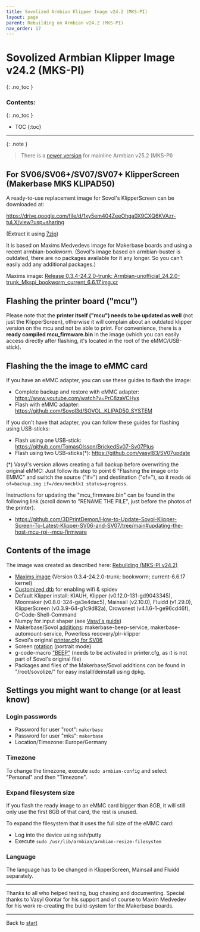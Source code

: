 ```yaml
---
title: Sovolized Armbian Klipper Image v24.2 (MKS-PI)
layout: page
parent: Rebuilding on Armbian v24.2 (MKS-PI)
nav_order: 17
---
```

# Sovolized Armbian Klipper Image v24.2 (MKS-PI)
{: .no_toc }
### Contents:
{: .no_toc }
- TOC
{:toc}
----

{: .note }
> There is a [newer version](armbian-mkspi-mainline-image-v25-2.html) for mainline Armbian v25.2 (MKS-PI)

## For SV06/SV06+/SV07/SV07+ KlipperScreen (Makerbase MKS KLIPAD50)

A ready-to-use replacement image for Sovol's KlipperScreen can be downloaded at:  
    
<https://drive.google.com/file/d/1xy5em404ZeeOhga0X9CXQ6KVAzr-tuLX/view?usp=sharing>
    
(Extract it using [7zip](https://www.7-zip.org/))

It is based on Maxims Medvedevs image for Makerbase boards and using a recent armbian-bookworm.
(Sovol's image based on armbian-buster is outdated, there are no packages available for it any longer. So you can't easily add any additional packages.)  
    
Maxims image: [Release 0.3.4-24.2.0-trunk; Armbian-unofficial_24.2.0-trunk_Mkspi_bookworm_current_6.6.17.img.xz](https://github.com/redrathnure/armbian-mkspi/releases)

## Flashing the printer board ("mcu")

Please note that the **printer itself ("mcu") needs to be updated as well** (not just the KlipperScreen), otherwise it will complain about an outdated klipper version on the mcu and not be able to print.
For convenience, there is a **ready compiled mcu_firmware.bin** in the image (which you can easily access directly after flashing, it's located in the root of the eMMC/USB-stick).

## Flashing the the image to eMMC card

If you have an eMMC adapter, you can use these guides to flash the image:
  * Complete backup and restore with eMMC adapter: <https://www.youtube.com/watch?v=PrC8zaVCHys>
  * Flash with eMMC adapter: <https://github.com/Sovol3d/SOVOL_KLIPAD50_SYSTEM>

If you don't have that adapter, you can follow these guides for flashing using USB-sticks:
  * Flash using one USB-stick: <https://github.com/TomasOlsson/BrickedSv07-Sv07Plus>
  * Flash using two USB-sticks(\*): <https://github.com/vasyl83/SV07update>

(\*) Vasyl's version allows creating a full backup before overwriting the original eMMC:
Just follow its step to point 6 "Flashing the image onto EMMC" and switch the source ("if=") and destination ("of="),
so it reads `dd of=backup.img if=/dev/mmcblk1 status=progress`.


Instructions for updating the "mcu_firmware.bin" can be found in the following link (scroll down to "RENAME THE FILE", just before the photos of the printer).
  * <https://github.com/3DPrintDemon/How-to-Update-Sovol-Klipper-Screen-To-Latest-Klipper-SV06-and-SV07/tree/main#updating-the-host-mcu-rpi--mcu-firmware>


## Contents of the image

The image was created as described here: [Rebuilding (MKS-PI v24.2)](armbian-mkspi-setup-v24-2.html)  
    
  * [Maxims image](https://github.com/redrathnure/armbian-mkspi/releases) (Version 0.3.4-24.2.0-trunk; bookworm; current-6.6.17 kernel)
  * [Customized dtb](files/rk3328-roc-cc.dtb) for enabling wifi & spidev
  * Default Klipper install: KIAUH, Klipper (v0.12.0-131-gd9043345), Moonraker (v0.8.0-324-ga3e4dac5), Mainsail (v2.10.0), Fluidd (v1.29.0), KlipperScreen (v0.3.9-64-g1c9d82a), Crowsnest (v4.1.6-1-ge96cd46f), G-Code-Shell-Command
  * Numpy for input shaper (see [Vasyl's guide](https://github.com/vasyl83/SV07update#15-accelerometer-input-shaper))
  * Makerbase/Sovol [additions](sovol_mods#services): makerbase-beep-service, makerbase-automount-service, Powerloss recovery/plr-klipper
  * Sovol's original [printer.cfg for SV06](https://github.com/Sovol3d/SOVOL_KLIPAD50_SYSTEM/blob/main/klipper_configuration/SV06/printer.cfg)
  * Screen [rotation](screen#rotation) (portrait mode)
  * g-code-macro ["BEEP"](beeper) (needs to be activated in printer.cfg, as it is not part of Sovol's original file)
  * Packages and files of the Makerbase/Sovol additions can be found in "/root/sovolize/" for easy install/deinstall using dpkg.


## Settings you might want to change (or at least know)

### Login passwords

  * Password for user "root": `makerbase`
  * Password for user "mks": `makerbase`
  * Location/Timezone: Europe/Germany

### Timezone

To change the timezone, execute `sudo armbian-config` and select "Personal" and then "Timezone".

### Expand filesystem size

If you flash the ready image to an eMMC card bigger than 8GB, it will still only use the first 8GB of that card, the rest is unused.

To expand the filesystem that it uses the full size of the eMMC card:
  - Log into the device using ssh/putty
  - Execute `sudo /usr/lib/armbian/armbian-resize-filesystem`

### Language

The language has to be changed in KlipperScreen, Mainsail and Fluidd separately.

----

Thanks to all who helped testing, bug chasing and documenting.
Special thanks to Vasyl Gontar for his support and of course to Maxim Medvedev for his work re-creating the build-system for the Makerbase boards.

----
Back to [start](index.html)
